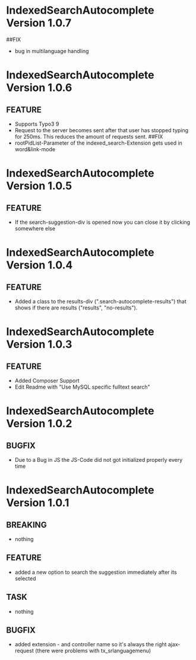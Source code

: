 # IndexedSearchAutocomplete Version 1.0.7

##FIX
- bug in multilanguage handling  


# IndexedSearchAutocomplete Version 1.0.6

## FEATURE
- Supports Typo3 9
- Request to the server becomes sent after that user has stopped typing for 250ms. This reduces the amount of requests sent.
##FIX
- rootPidList-Parameter of the indexed_search-Extension gets used in word&link-mode  

# IndexedSearchAutocomplete Version 1.0.5

## FEATURE
- If the search-suggestion-div is opened now you can close it by clicking somewhere else


# IndexedSearchAutocomplete Version 1.0.4

## FEATURE
- Added a class to the results-div (".search-autocomplete-results") that shows if there are results ("results", "no-results").


# IndexedSearchAutocomplete Version 1.0.3

## FEATURE
- Added Composer Support
- Edit Readme with "Use MySQL specific fulltext search"


# IndexedSearchAutocomplete Version 1.0.2

## BUGFIX
- Due to a Bug in JS the JS-Code did not got initialized properly every time


# IndexedSearchAutocomplete Version 1.0.1

## BREAKING
- nothing

## FEATURE
- added a new option to search the suggestion immediately after its selected

## TASK
- nothing

## BUGFIX
- added extension - and controller name so it's always the right ajax-request (there were problems with tx_srlanguagemenu)
